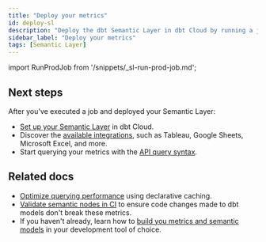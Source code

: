 ```yaml
---
title: "Deploy your metrics"
id: deploy-sl
description: "Deploy the dbt Semantic Layer in dbt Cloud by running a job to materialize your metrics."
sidebar_label: "Deploy your metrics"
tags: [Semantic Layer]
---
```


<!-- The below snippet can be found in the following file locations in the docs code repository) 

https://github.com/dbt-labs/docs.getdbt.com/blob/current/website/snippets/_sl-run-prod-job.md
-->

import RunProdJob from '/snippets/_sl-run-prod-job.md';

<RunProdJob/>

## Next steps
After you've executed a job and deployed your Semantic Layer:
- [Set up your Semantic Layer](/docs/use-dbt-semantic-layer/setup-sl) in dbt Cloud. 
- Discover the [available integrations](/docs/cloud-integrations/avail-sl-integrations), such as Tableau, Google Sheets, Microsoft Excel, and more.
- Start querying your metrics with the [API query syntax](/docs/dbt-cloud-apis/sl-jdbc#querying-the-api-for-metric-metadata).


## Related docs
- [Optimize querying performance](/docs/use-dbt-semantic-layer/sl-cache) using declarative caching.
- [Validate semantic nodes in CI](/docs/deploy/ci-jobs#semantic-validations-in-ci) to ensure code changes made to dbt models don't break these metrics.
- If you haven't already, learn how to [build you metrics and semantic models](/docs/build/build-metrics-intro) in your development tool of choice.
